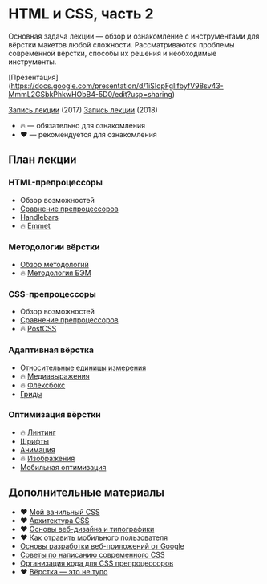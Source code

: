 # HTML и CSS, часть 2

Основная задача лекции — обзор и ознакомление с инструментами для вёрстки макетов любой сложности. Рассматриваются проблемы современной вёрстки, способы их решения и необходимые инструменты.

[Презентация] (https://docs.google.com/presentation/d/1iSIopFgIifbyfV98sv43-MmmL2GSbkPhkwHObB4-5D0/edit?usp=sharing)

[Запись лекции](https://vimeo.com/224655234/af21b69405) (2017)
[Запись лекции](https://vimeo.com/252666378/74e08a8f6a) (2018)

* 🔥 — обязательно для ознакомления
* ❤️ — рекомендуется для ознакомления

## План лекции

### HTML-препроцессоры

* Обзор возможностей
* [Сравнение препроцессоров](https://proglib.io/p/templating-languages-and-engines/)
* [Handlebars](http://handlebarsjs.com/)
* 🔥 [Emmet](https://emmet.io/)

### Методологии вёрстки

* [Обзор методологий](https://habrahabr.ru/post/256109/)
* 🔥 [Методология БЭМ](https://ru.bem.info/methodology/)

### CSS-препроцессоры

* Обзор возможностей
* [Сравнение препроцессоров](https://code.tutsplus.com/tutorials/sass-vs-less-vs-stylus-preprocessor-shootout--net-24320)
* 🔥 [PostCSS](http://postcss.org/)

### Адаптивная вёрстка

* [Относительные единицы измерения](https://developer.mozilla.org/en-US/docs/Learn/CSS/Introduction_to_CSS/Values_and_units)
* 🔥 [Медиавыражения](https://developer.mozilla.org/en-US/docs/Web/CSS/@media)
* 🔥 [Флексбокс](https://css-tricks.com/snippets/css/a-guide-to-flexbox/)
* [Гриды](https://css-tricks.com/snippets/css/complete-guide-grid/)

### Оптимизация вёрстки

* 🔥 [Линтинг](https://habrahabr.ru/post/301594/)
* [Шрифты](https://www.sitepoint.com/optimizing-web-fonts-for-performance-the-state-of-the-art/)
* [Анимация](https://developers.google.com/web/fundamentals/design-and-ux/animations/?hl=ru)
* 🔥 [Изображения](https://developers.google.com/web/fundamentals/performance/optimizing-content-efficiency/image-optimization?hl=ru)
* [Мобильная оптимизация](https://developers.google.com/web/fundamentals/design-and-ux/responsive/?hl=ru)

## Дополнительные материалы
* ❤️ [Мой ванильный CSS](https://www.youtube.com/watch?v=CaDnbOjXjRg)
* ❤️ [Архитектура CSS](https://web-standards.ru/articles/css-architecture/)
* ❤️ [Основы веб-дизайна и типографики](http://thinkingwithtype.com/)
* ❤️ [Как отравить мобильного пользователя](http://prgssr.ru/development/kak-otravit-polzovatelya-s-mobilnym.html)
* [Основы разработки веб-приложений от Google](https://developers.google.com/web/fundamentals/?hl=ru)
* [Советы по написанию современного CSS](http://nicothin.pro/page/css-solutions)
* [Организация кода для CSS препроцессоров](https://frontender.info/organizing-your-css-code-for-preprocessors/)
* ❤️ [Вёрстка — это не тупо](http://webmasters.teamdev.com)


